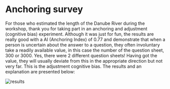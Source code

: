 
# Anchoring survey

For those who estimated the length of the Danube River during the workshop,
thank you for taking part in an anchoring and adjustment (cognitive bias)
experiment. Although it was just for fun, the results are really good with a AI
(Anchoring Index) of 0.77 and demonstrate that when a person is uncertain about
the answer to a question, they often involuntary take a readily available
value, in this case the number of the question sheet, 300 or 3000.  Yes, there
were 2 different question sheets! Having got the value, they will usually
deviate from this in the appropriate direction but not very far. This is the
adjustment cognitive bias. The results and an explanation are presented
below:

![results](anchoring_results.png)

